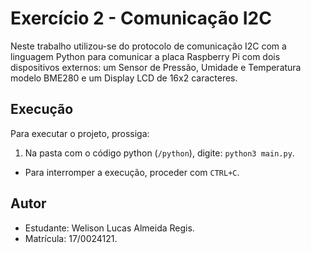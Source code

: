 # Exercício 2 - Comunicação I2C

Neste trabalho utilizou-se do protocolo de comunicação I2C com a linguagem Python para comunicar a placa Raspberry Pi com dois dispositivos externos: um Sensor de Pressão, Umidade e Temperatura modelo BME280 e um Display LCD de 16x2 caracteres.

## Execução

Para executar o projeto, prossiga:

1. Na pasta com o código python (`/python`), digite: `python3 main.py`.

*   Para interromper a execução, proceder com `CTRL+C`.

## Autor

*   Estudante: Welison Lucas Almeida Regis.
*   Matrícula: 17/0024121.